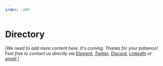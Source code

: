 ```yaml
---
order: -200
---
```


# Directory

_[We need to add more content here. It's coming. Thanks for your patience! Feel free to contact us directly via [Element](https://matrix.to/#/@julienbrg:matrix.org), [Twitter](https://twitter.com/julienbrg), [Discord](https://discord.gg/xw9dCeQ94Y), [LinkedIn](https://www.linkedin.com/in/julienberanger/) or [email](mailto:julien@ato.network).]_
